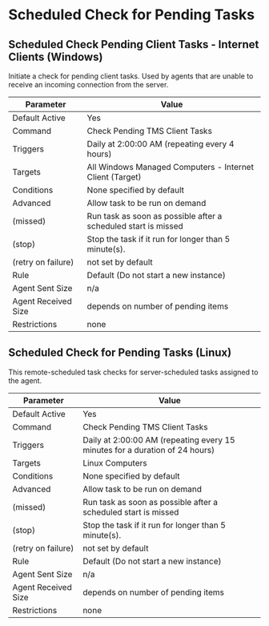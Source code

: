 [title]: # (Scheduled Check for Pending Tasks)
[tags]: # (task)
[priority]: # (5)
# Scheduled Check for Pending Tasks

## Scheduled Check Pending Client Tasks - Internet Clients (Windows)

Initiate a check for pending client tasks. Used by agents that are unable to receive an incoming connection from the server.

| Parameter | Value |
| ----- | ----- |
| Default Active | Yes |
| Command | Check Pending TMS Client Tasks |
| Triggers | Daily at 2:00:00 AM (repeating every 4 hours) |
| Targets | All Windows Managed Computers - Internet Client (Target) |
| Conditions | None specified by default |
| Advanced | Allow task to be run on demand |
| (missed) | Run task as soon as possible after a scheduled start is missed |
| (stop) | Stop the task if it run for longer than 5 minute(s). |
| (retry on failure) | not set by default |
| Rule | Default (Do not start a new instance) |
| Agent Sent Size | n/a |
| Agent Received Size | depends on number of pending items |
| Restrictions | none |

## Scheduled Check for Pending Tasks (Linux)

This remote-scheduled task checks for server-scheduled tasks assigned to the agent.

| Parameter | Value |
| ----- | ----- |
| Default Active | Yes |
| Command | Check Pending TMS Client Tasks |
| Triggers | Daily at 2:00:00 AM (repeating every 15 minutes for a duration of 24 hours) |
| Targets | Linux Computers |
| Conditions | None specified by default |
| Advanced | Allow task to be run on demand |
| (missed) | Run task as soon as possible after a scheduled start is missed |
| (stop) | Stop the task if it run for longer than 5 minute(s). |
| (retry on failure) | not set by default |
| Rule | Default (Do not start a new instance) |
| Agent Sent Size | n/a |
| Agent Received Size | depends on number of pending items |
| Restrictions | none |
